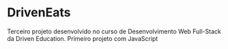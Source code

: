 # DrivenEats
Terceiro projeto desenvolvido no curso de Desenvolvimento Web Full-Stack da Driven Education. Primeiro projeto com JavaScript

